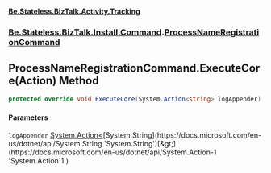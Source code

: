 #### [Be.Stateless.BizTalk.Activity.Tracking](README.md 'README')
### [Be.Stateless.BizTalk.Install.Command](Be.Stateless.BizTalk.Install.Command.md 'Be.Stateless.BizTalk.Install.Command').[ProcessNameRegistrationCommand](ProcessNameRegistrationCommand.md 'Be.Stateless.BizTalk.Install.Command.ProcessNameRegistrationCommand')

## ProcessNameRegistrationCommand.ExecuteCore(Action<string>) Method

```csharp
protected override void ExecuteCore(System.Action<string> logAppender);
```
#### Parameters

<a name='Be.Stateless.BizTalk.Install.Command.ProcessNameRegistrationCommand.ExecuteCore(System.Action_string_).logAppender'></a>

`logAppender` [System.Action&lt;](https://docs.microsoft.com/en-us/dotnet/api/System.Action-1 'System.Action`1')[System.String](https://docs.microsoft.com/en-us/dotnet/api/System.String 'System.String')[&gt;](https://docs.microsoft.com/en-us/dotnet/api/System.Action-1 'System.Action`1')